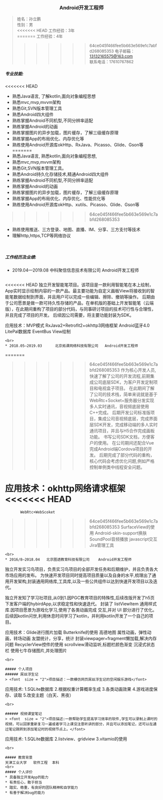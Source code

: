 <h3 style="text-align: center">Android开发工程师</h3>

> <font  size = "2">姓名：孙立鹏<br>
性别：男<br>
<<<<<<< HEAD
工作经验：3年<br>
=======
工作经验：4年<br>
>>>>>>> 64ce045f466fee5b663e569e1c7abfd268085353
电子邮箱：13132165575@163.com<br>
联系电话：17610767862<br></font>

##### 专业技能:
<<<<<<< HEAD
* 熟悉Java语言, 了解kotlin,面向对象编程思想
* 熟悉mvc,mvp,mvvm架构
* 熟悉Git,SVN版本管理工具
* 熟悉Android四大组件
* 熟练掌握Android不同机型,不同分辨率适配
* 熟练掌握Android的动画
* 熟练掌握图片的异步加载，图片缓存，了解三级缓存原理
* 熟练掌握App的布局优化、内存优化等
* 熟练使用Android开源库okHttp、RxJava、Picasso、Glide、Gson等
=======
* 熟悉Java语言, 熟悉kotlin,面向对象编程思想,
* 熟悉mvc,mvp,mvvm架构
* 熟悉Git,SVN版本管理工具。
* 熟悉Android持久化存储技术,精通Android四大组件
* 熟练掌握Android不同机型,不同分辨率适配
* 熟练掌握Android的动画
* 熟练掌握图片的异步加载，图片缓存，了解三级缓存原理
* 熟练掌握App的布局优化、内存优化、性能优化等
* 熟练使用Android开源库okHttp、xutils、Picasso、Glide、Gson等
>>>>>>> 64ce045f466fee5b663e569e1c7abfd268085353
* 熟练使用推送、三方登录、地图、直播、IM、分享、三方支付等技术
* 理解http,https,TCP等网络协议
<br>

##### 工作经历及业绩:
* 2019.04—2019.08      中科聚信信息技术有限公司	  Android开发工程师
  ```
<<<<<<< HEAD
  独立开发智能笔项目。该项目是一款利用智能笔在本上绘制，App实时显示绘制内容的一款产品。最主要功能为自定义画板View将接收到的智能笔数据绘制到界面，并且用户可以完成一些编辑、擦除、撤销等操作。
  后期由于公司愿景是做一款可持久性存储的产品，在单机版的基础上开发智能笔（云端版），在此期间重构了项目的部分代码，与同事研讨项目的技术可行性与合理性，并且完成了项目的开发。
  后续因公司需要，将主要功能封装为SDK。
 
  应用技术：MVP模式
           RxJava2+Retrofit2+okhttp3网络框架
           Android蓝牙4.0
           LitePal数据库
           EventBus
           View绘制
  
  ```
  <br>
* 2018.05—2019.03      北京拓课网络科技有限公司	  Android开发工程师
  ```
=======
>>>>>>> 64ce045f466fee5b663e569e1c7abfd268085353
  作为核心开发人员,快速了解了公司的开发流程,前期集成公司底层SDK，为客户开发定制项目和电视盒子项目。
  在此期间了解了公司的技术栈，简单来说就是基于WebRtc+Socket+服务器分发实现多人实时通讯，音视频底层使用C++完成。
  后期开发公司标准版项目，集成公司音视频底层，完成界面层SDK开发，完成移动端的多人实时通讯项目，并且与H5合作完成画板功能。
  书写公司SDK文档，方便客户的使用。
  在公司期间还配合Vue完成Android端Cordova项目的开发。
  后期完成了部分代码的重构，核心代码会考虑优化问题,例如严格控制单例类中线程安全问题。
  
  应用技术：okhttp网络请求框架
<<<<<<< HEAD
=======
           WebRtc+WebScoket
>>>>>>> 64ce045f466fee5b663e569e1c7abfd268085353
           SurfaceView的使用
           Android-skin-support换肤
           SoundPool音频播放
           javascript交互
           Jira管理工具
  
  ```
  <br>
* 2016/8—2018.04   北京图透教育科技有限公司    Android开发工程师
  ```
  独立开发实习鸟项目，负责实习鸟项目的全部开发任务和后期维护，并且负责各大市场应用的发布。
  为快速开发项目同时提高项目质量以及自身的水平,梳理出了通用开发架构,封装通用网络库,工具库,以及一些公共组件以达到快速开发项目以及迭代。
  
  独立开发知了学习社项目,从0到1.因PGC教育项目的特殊性,后续改版开发了h5页下发客户端的hybirdApp,以求稳定性和快速迭代。
  封装了 listViewItem 通用样式库.因项目愿景为游戏化学习,使用了各类动画完成
  交互,并对 UI 部分进行了优化。
  后续因kotlin问世,利用休息时间学习了kotlin，并利用kotlin开发了一个自己的项目。
  
  应用技术：Glide进行图片加载
           Butterknife的使用
           高德地图
           属性动画，弹性动画，转场动画
           友盟统计，分享，统计
           封装viewpager+fragment懒加载,解决内存问题
           RecyclerView控件的使用
           scrollview滑动监听,标题栏颜色渐变
           沉浸式状态栏
           使用七牛存储图片,并处理图片
  ```
  <br>

##### 个人项目
###### 屌丝浮生记
> <font  size = "2">项目描述：一款模仿网页屌丝浮生记的空闲娱乐游戏</font>

```
应用技术: 1.SQLite数据库
         2.根据权重计算概率生成
         3.各类动画效果
         4.游戏进度保存、读取
         5.改变主题（白天、黑夜）
```
<br>

###### 视频课堂笔记
> <font  size = "2">项目描述:一款帮助学生提高学习效率的软件,学生可以录制上课时的视频，可以回家重新复习一遍或者学习上课没注意听讲的部分，并且可以添加笔记，还可以在通过笔记跳转到添加笔记时的视频节点上。</font>

```
应用技术:  1.SQLite数据库
          2.listview、gridview
          3.vitamio的使用
```
<br>

##### 教育背景
天津工业大学   软件工程  本科
<br>
##### 个人评价
* 具备独立开发App的能力
* 有责任心，敢于担当
* 踏实、稳重，有良好的团队精神和自学能力
* 有善于解决bug的能力
